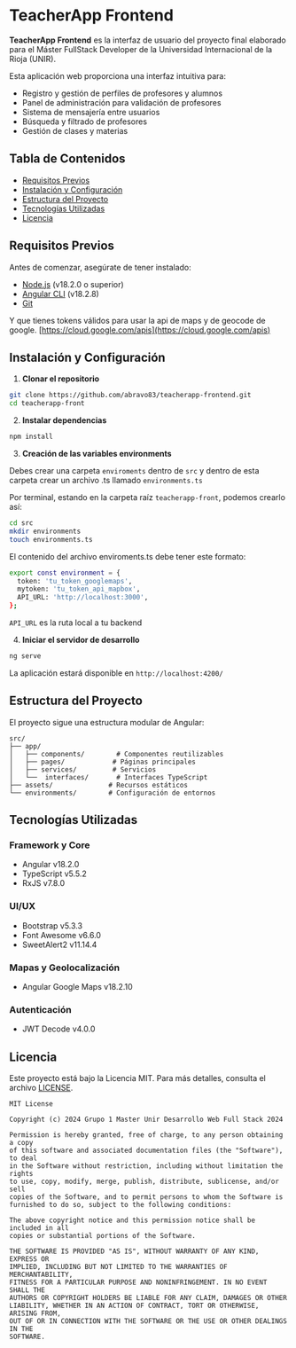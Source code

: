 # TeacherApp Frontend

**TeacherApp Frontend** es la interfaz de usuario del proyecto final elaborado para el Máster FullStack Developer de la Universidad Internacional de la Rioja (UNIR).

Esta aplicación web proporciona una interfaz intuitiva para:

- Registro y gestión de perfiles de profesores y alumnos
- Panel de administración para validación de profesores
- Sistema de mensajería entre usuarios
- Búsqueda y filtrado de profesores
- Gestión de clases y materias

## Tabla de Contenidos

- [Requisitos Previos](#requisitos-previos)
- [Instalación y Configuración](#instalación-y-configuración)
- [Estructura del Proyecto](#estructura-del-proyecto)
- [Tecnologías Utilizadas](#tecnologías-utilizadas)
- [Licencia](#licencia)

## Requisitos Previos

Antes de comenzar, asegúrate de tener instalado:

- [Node.js](https://nodejs.org/) (v18.2.0 o superior)
- [Angular CLI](https://angular.io/cli) (v18.2.8)
- [Git](https://git-scm.com/)

Y que tienes tokens válidos para usar la api de maps y de geocode de google. [https://cloud.google.com/apis](https://cloud.google.com/apis)

## Instalación y Configuración

1. **Clonar el repositorio**

```bash
git clone https://github.com/abravo83/teacherapp-frontend.git
cd teacherapp-front
```

2. **Instalar dependencias**

```bash
npm install
```

3. **Creación de las variables environments**

Debes crear una carpeta `enviroments` dentro de `src` y dentro de esta carpeta crear un archivo .ts llamado `environments.ts`

Por terminal, estando en la carpeta raíz `teacherapp-front`, podemos crearlo así:

```bash
cd src
mkdir environments
touch environments.ts
```

El contenido del archivo enviroments.ts debe tener este formato:

```bash
export const environment = {
  token: 'tu_token_googlemaps',
  mytoken: 'tu_token_api_mapbox',
  API_URL: 'http://localhost:3000',
};
```

`API_URL` es la ruta local a tu backend

4. **Iniciar el servidor de desarrollo**

```bash
ng serve
```

La aplicación estará disponible en `http://localhost:4200/`

## Estructura del Proyecto

El proyecto sigue una estructura modular de Angular:

```plaintext
src/
├── app/
│   ├── components/        # Componentes reutilizables
│   ├── pages/            # Páginas principales
│   ├── services/         # Servicios
│   └──  interfaces/       # Interfaces TypeScript
├── assets/              # Recursos estáticos
└── environments/        # Configuración de entornos
```

## Tecnologías Utilizadas

### Framework y Core

- Angular v18.2.0
- TypeScript v5.5.2
- RxJS v7.8.0

### UI/UX

- Bootstrap v5.3.3
- Font Awesome v6.6.0
- SweetAlert2 v11.14.4

### Mapas y Geolocalización

- Angular Google Maps v18.2.10

### Autenticación

- JWT Decode v4.0.0

## Licencia

Este proyecto está bajo la Licencia MIT. Para más detalles, consulta el archivo [LICENSE](LICENSE).

```1:21:LICENSE
MIT License

Copyright (c) 2024 Grupo 1 Master Unir Desarrollo Web Full Stack 2024

Permission is hereby granted, free of charge, to any person obtaining a copy
of this software and associated documentation files (the "Software"), to deal
in the Software without restriction, including without limitation the rights
to use, copy, modify, merge, publish, distribute, sublicense, and/or sell
copies of the Software, and to permit persons to whom the Software is
furnished to do so, subject to the following conditions:

The above copyright notice and this permission notice shall be included in all
copies or substantial portions of the Software.

THE SOFTWARE IS PROVIDED "AS IS", WITHOUT WARRANTY OF ANY KIND, EXPRESS OR
IMPLIED, INCLUDING BUT NOT LIMITED TO THE WARRANTIES OF MERCHANTABILITY,
FITNESS FOR A PARTICULAR PURPOSE AND NONINFRINGEMENT. IN NO EVENT SHALL THE
AUTHORS OR COPYRIGHT HOLDERS BE LIABLE FOR ANY CLAIM, DAMAGES OR OTHER
LIABILITY, WHETHER IN AN ACTION OF CONTRACT, TORT OR OTHERWISE, ARISING FROM,
OUT OF OR IN CONNECTION WITH THE SOFTWARE OR THE USE OR OTHER DEALINGS IN THE
SOFTWARE.
```
